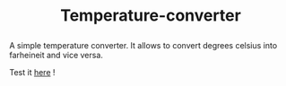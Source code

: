 
# <p align="center">Temperature-converter</p>
  
A simple temperature converter.
It allows to convert degrees celsius into farheineit and vice versa.

Test it 
[here](https://www.google.com)
         !
